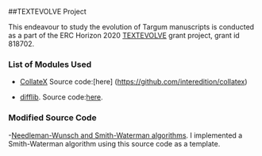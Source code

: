##TEXTEVOLVE Project

This endeavour to study the evolution of Targum manuscripts is conducted as a part of the ERC Horizon 2020 [TEXTEVOLVE](https://cordis.europa.eu/project/id/818702) grant project, grant id 818702. 
### List of Modules Used
-  [CollateX](https://collatex.net/) Source code:[here] (https://github.com/interedition/collatex)

- [difflib](https://docs.python.org/3/library/difflib.html?fbclid=IwAR23PpxJ0wGFXAGFdKD5U5cgtukFRmk-m5BwQe16I-keGEXJIbbUgEi0gsI#difflib.Differ). Source code:[here](https://github.com/python/cpython/blob/3.10/Lib/difflib.py).

### Modified Source Code
-[Needleman-Wunsch and Smith-Waterman algorithms](https://github.com/zaneveld/full_spectrum_bioinformatics/blob/master/content/08_phylogenetic_trees/needleman_wunsch_alignment.ipynb). I implemented a Smith-Waterman algorithm using this source code as a template. 